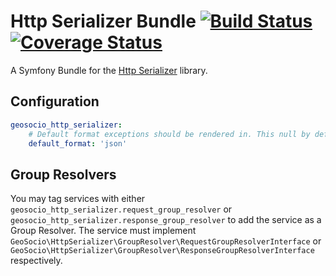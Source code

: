 # Http Serializer Bundle [![Build Status](https://travis-ci.org/geosocio/http-serializer-bundle.svg?branch=develop)](https://travis-ci.org/geosocio/http-serializer-bundle) [![Coverage Status](https://coveralls.io/repos/github/geosocio/http-serializer-bundle/badge.svg)](https://coveralls.io/github/geosocio/http-serializer-bundle)
A Symfony Bundle for the [Http Serializer](https://github.com/geosocio/http-serializer) library.

## Configuration
```yaml
geosocio_http_serializer:
    # Default format exceptions should be rendered in. This null by default.
    default_format: 'json'
```

## Group Resolvers
You may tag services with either
`geosocio_http_serializer.request_group_resolver` or
`geosocio_http_serializer.response_group_resolver` to add the service as a Group
Resolver. The service must implement
`GeoSocio\HttpSerializer\GroupResolver\RequestGroupResolverInterface` or
`GeoSocio\HttpSerializer\GroupResolver\ResponseGroupResolverInterface`
respectively.
